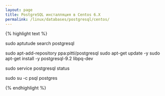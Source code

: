 ```yaml
---
layout: page
title: PostgreSQL инсталляция в Centos 6.X
permalink: /linux/databases/postgresql/centos/
---
```



{% highlight text %}

sudo aptutude search postgresql

sudo apt-add-repository ppa:pitti/postgresql
sudo apt-get update -y
sudo apt-get install -y postgresql-9.2 libpq-dev

sudo service postgresql status


sudo su -c psql postgres

{% endhighlight %}
